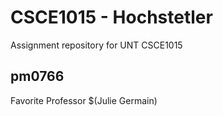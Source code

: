 # CSCE1015 - Hochstetler
Assignment repository for UNT CSCE1015
## pm0766

Favorite Professor
$(Julie Germain)
